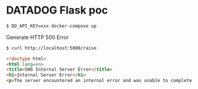 # DATADOG Flask poc

```bash
$ DD_API_KEY=xxx docker-compose up
```

Generate HTTP 500 Error
```bash
$ curl http://localhost:5000/raise
```

```html
<!doctype html>
<html lang=en>
<title>500 Internal Server Error</title>
<h1>Internal Server Error</h1>
<p>The server encountered an internal error and was unable to complete your request. Either the server is overloaded or there is an error in the application.</p>
```